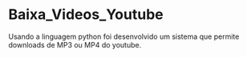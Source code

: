 # Baixa_Videos_Youtube

Usando a linguagem python foi desenvolvido um sistema que permite downloads de MP3 ou MP4 do youtube. 
